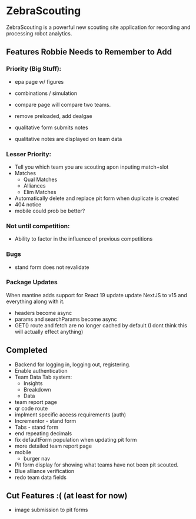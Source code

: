 # ZebraScouting

ZebraScouting is a powerful new scouting site application for recording and processing robot analytics.

## Features Robbie Needs to Remember to Add

### Priority (Big Stuff):

* epa page w/ figures
* combinations / simulation
* compare page will compare two teams.

* remove preloaded, add dealgae

* qualitative form submits notes
* qualitative notes are displayed on team data

### Lesser Priority:

* Tell you which team you are scouting apon inputing match+slot
* Matches
  * Qual Matches
  * Alliances
  * Elim Matches
* Automatically delete and replace pit form when duplicate is created
* 404 notice
* mobile could prob be better?

### Not until competition:

* Ability to factor in the influence of previous competitions

### Bugs

* stand form does not revalidate

### Package Updates

When mantine adds support for React 19 update update NextJS to v15 and everything along with it.
* headers become async
* params and searchParams become async
* GET() route and fetch are no longer cached by default (I dont think this will actually effect anything)

## Completed

* Backend for logging in, logging out, registering.
* Enable authentication
* Team Data Tab system:
  * Insights
  * Breakdown
  * Data
* team report page
* qr code route
* implment specific access requirements (auth)
* Incrementor - stand form
* Tabs - stand form
* end repeating decimals
* fix defaultForm population when updating pit form
* more detailed team report page
* mobile
  * burger nav
* Pit form display for showing what teams have not been pit scouted.
* Blue alliance verification
* redo team data fields

## Cut Features :( (at least for now)

* image submission to pit forms